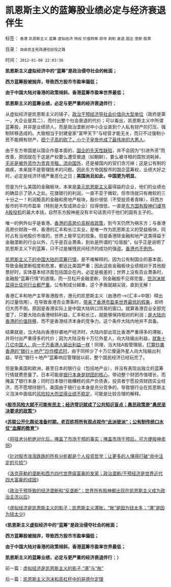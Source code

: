 # 凯恩斯主义的蓝筹股业绩必定与经济衰退伴生

标签： `香港` `凯恩斯主义` `蓝筹` `虚拟经济` `特权` `价值转移` `掠夺` `剥削` `衰退` `国企` `垄断` `股票` 

目录： `自由民主宪政通往奴役之路`

时间： `2012-01-08 22:03:36`

**凯恩斯主义虚拟经济中的“蓝筹”是政治侵夺社会的帐面；**

**西方蓝筹股被抛弃，导致西方股市市盈率偏低；**

**由于中国大陆对香港的政策倾斜，香港蓝筹市盈率世界最低；**

**凯恩斯主义的蓝筹业绩，必定与更严重的经济衰退伴行**；

从虚拟经济是凯恩斯主义的镜子，[政治干预经济导社会价值向大型单位](../../../2012/1/7/洛克菲勒垄断和四代大富豪的共同成因.md)（政府是第一，大企业是其二），而付出整个社会衰退的代价；可以看出，凯恩斯主义中所谓蓝筹股，并非是业绩骄人，而是政治垄断对中小企业直到个人私有财产的打压、强制转移造成的。大致相当于封建皇家“富甲天下”与经营才能无关，而只不过强制小民不能拥有财产。[把个子高的砍了，小个子皇帝也成了最伟岸的大男人](../../../2011/12/29/股神斗法，比拼隐私斗面子.md)。

由于东方帝国是以国企作基本面的，[国企的先天性缺陷](../../../2011/12/22/“向国企倾斜”只不过是股市中的谷物法.md)，并不会因为“引进外资”而改善，原因就在于这是产权要么遭受衰退（如朝鲜），要么被寻租的腐败消耗掉，[无非是被外资作为贵宾寻租，流向国外](../../../2007/9/2/外资饕餮国有银行改制疯赚10000亿.md)，还是被国内的官们贪污掉；这是公有制的痼疾，本来就不是管理技术的问题。因此东方帝国股市的国企蓝筹权，业绩大好之时，必定是经济环境严重恶化之日；**美国尚且如此，中国更为明显**。

但是为什么美国的金融板块，本来是[美元凯恩斯主义](../../../2011/12/8/信仰催眠的力量：加倍滥发钞票！.md)最得益的企业，他们的业绩也的确显示了骄人之处。花旗银行的利润，一直不亚于微软，但市场就只有微软的三十分之一！利润极高的金融和房地产板块，股价很低（不受投资者青睐），将西方股市的平均市盈率（特别是大型成熟企业）拉得很低，一直是[东方国有股神们谩骂A股投机](../../../2012/1/5/A股机构化超过60-，还打压小盘股，就注定大熊市.md)的最大本钱，自然东方股神是没有半句话责问于他们的国有主子的。

唯一的例外似乎是香港。[香港的高房价高税收政策](../../../2008/12/19/香港房价连同旧的经济模式，已经死了.md)，到今天仍然为祸东方；与香港高房价财政一样，香港的汇丰和长江实业，是唯一作为凯恩斯主义的受益板块，同时占有当地股价市值的，世界上极罕见的现象。但是香港除金融和地产这类得益于金融垄断的行业以外，几乎是百业萧条，到处是所谓的“垃圾股”，似乎正是说明了凯恩斯主义下的蓝筹，只不过是摧残民间经济的成功的强盗。[香港也不例外](../../../2008/11/28/从房价成本结构看经济危机有多致命.md)。

[凯恩斯主义下的中国大陆的蓝筹行情](../../../2012/1/5/为什么持币散户，不如持有股票？人为加大的风险！.md)，是不难解释的。因为公有制国企的基本面，导致金融垄断程度和危害，都远比美国严重；因此这些金融板块业绩相对于其他股票好时，实体基本经济面包括国企在内，必定是极差的；世界上没有百业萧条时，金融股“蓝筹行情”的道理。而一旦松开金融垄断，则金融股不见得完蛋，[但泡沫就显得比任何行业都严重](../../../2008/3/14/蓝筹投机后果严重.md)。公有制成分越重，这个矛盾就越尖锐，直到无解！

香港汇丰和地产主宰香港股市，港元的凯恩斯主义（由港府——>(汇丰+中银）释出的过量信用），在导致香港百业萧条时，[带来了香港市盈率世界最低的假象](../../../2009/1/15/大陆外汇储备在香港投资国企股将至少损失一半.md)，却终归大而不倒。原因是香港实际上是中国大陆转口贸易的窗口。就算香港百业全部完蛋了，只要大陆向香港倾斜利益，汇丰和长江，就能够保持相对的利润；[是大陆向香港的价值转移](../../../2011/12/16/废除向香港倾斜的“谷物法”，大陆居民将大大富裕.md)，而不是香港经济本身的竞争力。这个条件大陆内地并不具备。

结果就是，当大陆向香港抄袭地产经济时，大陆内部出现比香港严重得多的滞胀，并将付出严重得多的代价；因为大陆没有十万亿外星人，向大陆输出利益，[就象十几亿中国人，向一千万香港人输出利益一样](../../../2009/6/1/台港内地经济往来要让大陆居民问“我的利益在那里”.md)！同理，当大陆A股管理层，[打算抄袭香港的“银行＋地产”炒作模式时](../../../2007/9/19/银行地产在股市里是一根草上的蚱猛.md)，由于同样少了十万亿傻逼外星人向大陆输出利益，早在“银行＋地产”蓝筹响应管理层以前，整个国民经济已经玩完了。

但是象美国和欧洲，甚至日本的银行业（包括地产业），并没有表现出独立的蓝筹行情就费思量了。日本可能是[银行本身是财团的核心](../../../2011/1/6/日本传统文化拖了日本经济的后腿.md)，带动整个财团市值增长，而掩盖了银行本身；同时日本银行极糟糕的资产负债表，投资者宁愿投资财团实业经济，而不愿增持银行。美国由于银行业本身是充分竞争的，导致银行业在凯恩斯主义泡沫中面临的[风险较大而显得业绩不稳定](../../../2008/6/17/权重股估值水平超出国际成熟股市３－５倍.md)，可能是比较合理的解释。

《[**股市风险大就不可能有民主；经济常识就成了公共知识盲点；愚民政策是“愚民坚决要求的政策”**](../../../2012/1/6/股市风险大，中国就不可能有民主.md)》

《[**苏联公开化舆论准备时期，老百姓将所有观点视作“此派彼派”；公有制传统口水仗“血腥的教育”**](../../../2012/1/6/为什么苏联公开化，没有铺平戈尔巴乔夫改革路？.md)》

《[将技术分析绝对化后，掩盖了市场干预的事实；掩盖市场干预后，可方便股神卖拐](../../../2012/1/6/技术分析绝对化的政治意义和股神的奋斗.md)》

《[针对股市涨涨跌跌的所有分析都是个人投资哲学；让更多的人懂得打破“命中注定的亏损”](../../../2012/1/7/“选择命运盒子的技术”和“打破命运盒子的科学”.md)》

《[洛克菲勒的垄断和西方四代世界级富豪的发家；政治垄断/干预经济是世界近代四大富豪的成因](../../../2012/1/7/洛克菲勒垄断和四代大富豪的共同成因.md)》

《[政治干预导致的经济垄断和“反垄断”；世界所有股神都出现在凯恩斯主义成为政治主流以后](../../../2012/1/8/没有凯恩斯主义就没有股神.md)》

《[虚拟经济是凯恩斯主义的影子；凯恩斯主义滞胀，“胀”是因为钱太多；“滞”是因为钱太少](../../../2012/1/8/虚拟经济是凯恩斯主义的影子,“滞”与“胀”.md)》

《**凯恩斯主义虚拟经济中的“蓝筹”是政治侵夺社会的帐面；**

**西方蓝筹股被抛弃，导致西方股市市盈率偏低；**

**由于中国大陆对香港的政策倾斜，香港蓝筹市盈率世界最低；**

**凯恩斯主义的蓝筹业绩，必定与更严重的经济衰退伴行**；》



前一篇：[虚拟经济是凯恩斯主义的影子,“滞”与“胀”](../../../2012/1/8/虚拟经济是凯恩斯主义的影子,“滞”与“胀”.md)

后一篇：[凯恩斯主义泡沫和高杠杆中的哥德尔定理](../../../2012/1/8/凯恩斯主义泡沫和高杠杆中的哥德尔定理.md)